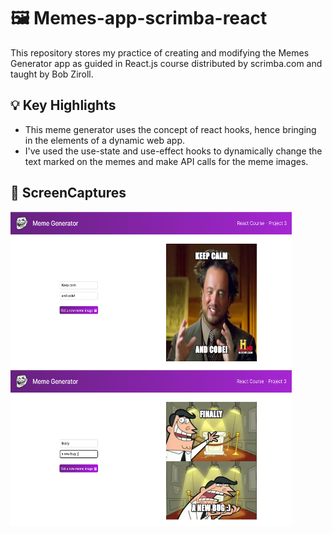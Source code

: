 # 🖼️ Memes-app-scrimba-react
This repository stores my practice of creating and modifying the Memes Generator app as guided in React.js course distributed by scrimba.com and taught by Bob Ziroll.

## :bulb: Key Highlights
* This meme generator uses the concept of react hooks, hence bringing in the elements of a dynamic web app.
* I've used the use-state and use-effect hooks to dynamically change the text marked on the memes and make API calls for the meme images.

## 📸 ScreenCaptures
<img src="./images/react project 31.PNG" width=450px height=250px />  <img src="./images/react project 32.PNG" width=450px height=250px />

